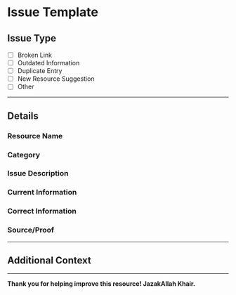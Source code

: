 # Issue Template

## Issue Type
<!-- Check one -->
- [ ] Broken Link
- [ ] Outdated Information
- [ ] Duplicate Entry
- [ ] New Resource Suggestion
- [ ] Other

---

## Details

### Resource Name
<!-- Name of the resource -->

### Category
<!-- e.g., APIs, Flutter Packages, Mobile Apps, etc. -->

### Issue Description
<!-- Describe the issue clearly -->

### Current Information
<!-- What's currently listed (if applicable) -->

### Correct Information
<!-- What it should be (if applicable) -->

### Source/Proof
<!-- Link or evidence supporting your claim -->

---

## Additional Context
<!-- Any other relevant information -->

---

**Thank you for helping improve this resource! JazakAllah Khair.**
